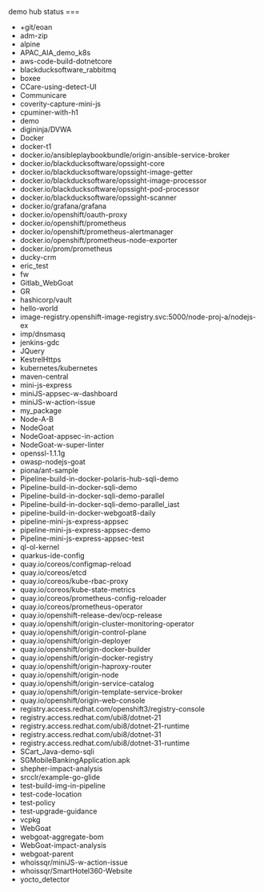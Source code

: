 demo hub status === 
* +git/eoan
* adm-zip
* alpine
* APAC_AIA_demo_k8s
* aws-code-build-dotnetcore
* blackducksoftware_rabbitmq
* boxee
* CCare-using-detect-UI
* Communicare
* coverity-capture-mini-js
* cpuminer-with-h1
* demo
* digininja/DVWA
* Docker
* docker-t1
* docker.io/ansibleplaybookbundle/origin-ansible-service-broker
* docker.io/blackducksoftware/opssight-core
* docker.io/blackducksoftware/opssight-image-getter
* docker.io/blackducksoftware/opssight-image-processor
* docker.io/blackducksoftware/opssight-pod-processor
* docker.io/blackducksoftware/opssight-scanner
* docker.io/grafana/grafana
* docker.io/openshift/oauth-proxy
* docker.io/openshift/prometheus
* docker.io/openshift/prometheus-alertmanager
* docker.io/openshift/prometheus-node-exporter
* docker.io/prom/prometheus
* ducky-crm
* eric_test
* fw
* Gitlab_WebGoat
* GR
* hashicorp/vault
* hello-world
* image-registry.openshift-image-registry.svc:5000/node-proj-a/nodejs-ex
* imp/dnsmasq
* jenkins-gdc
* JQuery
* KestrelHttps
* kubernetes/kubernetes
* maven-central
* mini-js-express
* miniJS-appsec-w-dashboard
* miniJS-w-action-issue
* my_package
* Node-A-B
* NodeGoat
* NodeGoat-appsec-in-action
* NodeGoat-w-super-linter
* openssl-1.1.1g
* owasp-nodejs-goat
* piona/ant-sample
* Pipeline-build-in-docker-polaris-hub-sqli-demo
* Pipeline-build-in-docker-sqli-demo
* Pipeline-build-in-docker-sqli-demo-parallel
* Pipeline-build-in-docker-sqli-demo-parallel_iast
* pipeline-build-in-docker-webgoat8-daily
* pipeline-mini-js-express-appsec
* pipeline-mini-js-express-appsec-demo
* Pipeline-mini-js-express-appsec-test
* ql-ol-kernel
* quarkus-ide-config
* quay.io/coreos/configmap-reload
* quay.io/coreos/etcd
* quay.io/coreos/kube-rbac-proxy
* quay.io/coreos/kube-state-metrics
* quay.io/coreos/prometheus-config-reloader
* quay.io/coreos/prometheus-operator
* quay.io/openshift-release-dev/ocp-release
* quay.io/openshift/origin-cluster-monitoring-operator
* quay.io/openshift/origin-control-plane
* quay.io/openshift/origin-deployer
* quay.io/openshift/origin-docker-builder
* quay.io/openshift/origin-docker-registry
* quay.io/openshift/origin-haproxy-router
* quay.io/openshift/origin-node
* quay.io/openshift/origin-service-catalog
* quay.io/openshift/origin-template-service-broker
* quay.io/openshift/origin-web-console
* registry.access.redhat.com/openshift3/registry-console
* registry.access.redhat.com/ubi8/dotnet-21
* registry.access.redhat.com/ubi8/dotnet-21-runtime
* registry.access.redhat.com/ubi8/dotnet-31
* registry.access.redhat.com/ubi8/dotnet-31-runtime
* SCart_Java-demo-sqli
* SGMobileBankingApplication.apk
* shepher-impact-analysis
* srcclr/example-go-glide
* test-build-img-in-pipeline
* test-code-location
* test-policy
* test-upgrade-guidance
* vcpkg
* WebGoat
* webgoat-aggregate-bom
* WebGoat-impact-analysis
* webgoat-parent
* whoissqr/miniJS-w-action-issue
* whoissqr/SmartHotel360-Website
* yocto_detector
